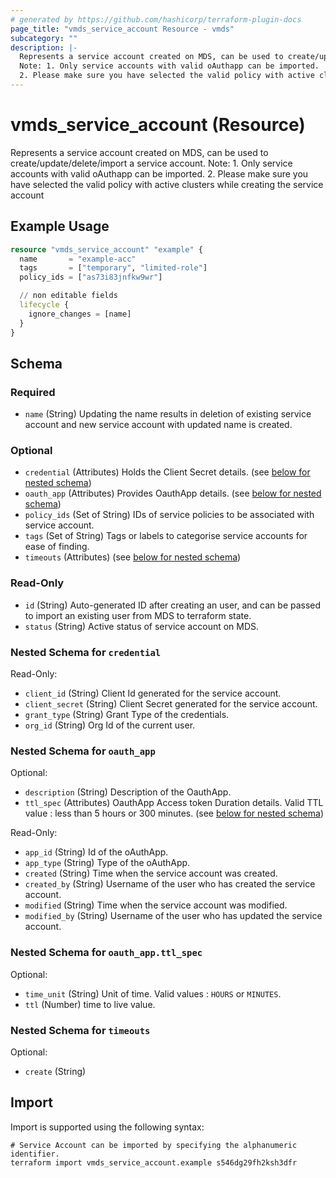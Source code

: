 ```yaml
---
# generated by https://github.com/hashicorp/terraform-plugin-docs
page_title: "vmds_service_account Resource - vmds"
subcategory: ""
description: |-
  Represents a service account created on MDS, can be used to create/update/delete/import a service account.
  Note: 1. Only service accounts with valid oAuthapp can be imported.
  2. Please make sure you have selected the valid policy with active clusters while creating the service account
---
```


# vmds_service_account (Resource)

Represents a service account created on MDS, can be used to create/update/delete/import a service account.
Note: 1. Only service accounts with valid oAuthapp can be imported.
2. Please make sure you have selected the valid policy with active clusters while creating the service account

## Example Usage

```terraform
resource "vmds_service_account" "example" {
  name       = "example-acc"
  tags       = ["temporary", "limited-role"]
  policy_ids = ["as73i83jnfkw9wr"]

  // non editable fields
  lifecycle {
    ignore_changes = [name]
  }
}
```

<!-- schema generated by tfplugindocs -->
## Schema

### Required

- `name` (String) Updating the name results in deletion of existing service account and new service account with updated name is created.

### Optional

- `credential` (Attributes) Holds the Client Secret details. (see [below for nested schema](#nestedatt--credential))
- `oauth_app` (Attributes) Provides OauthApp details. (see [below for nested schema](#nestedatt--oauth_app))
- `policy_ids` (Set of String) IDs of service policies to be associated with service account.
- `tags` (Set of String) Tags or labels to categorise service accounts for ease of finding.
- `timeouts` (Attributes) (see [below for nested schema](#nestedatt--timeouts))

### Read-Only

- `id` (String) Auto-generated ID after creating an user, and can be passed to import an existing user from MDS to terraform state.
- `status` (String) Active status of service account on MDS.

<a id="nestedatt--credential"></a>
### Nested Schema for `credential`

Read-Only:

- `client_id` (String) Client Id generated for the service account.
- `client_secret` (String) Client Secret generated for the service account.
- `grant_type` (String) Grant Type of the credentials.
- `org_id` (String) Org Id of the current user.


<a id="nestedatt--oauth_app"></a>
### Nested Schema for `oauth_app`

Optional:

- `description` (String) Description of the OauthApp.
- `ttl_spec` (Attributes) OauthApp Access token Duration details. Valid TTL value : less than 5 hours or 300 minutes. (see [below for nested schema](#nestedatt--oauth_app--ttl_spec))

Read-Only:

- `app_id` (String) Id of the oAuthApp.
- `app_type` (String) Type of the oAuthApp.
- `created` (String) Time when the service account was created.
- `created_by` (String) Username of the user who has created the service account.
- `modified` (String) Time when the service account was modified.
- `modified_by` (String) Username of the user who has updated the service account.

<a id="nestedatt--oauth_app--ttl_spec"></a>
### Nested Schema for `oauth_app.ttl_spec`

Optional:

- `time_unit` (String) Unit of time. Valid values : `HOURS` or `MINUTES`.
- `ttl` (Number) time to live value.



<a id="nestedatt--timeouts"></a>
### Nested Schema for `timeouts`

Optional:

- `create` (String)

## Import

Import is supported using the following syntax:

```shell
# Service Account can be imported by specifying the alphanumeric identifier.
terraform import vmds_service_account.example s546dg29fh2ksh3dfr
```
